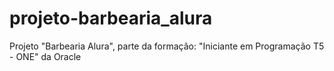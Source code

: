 # projeto-barbearia_alura
 Projeto "Barbearia Alura", parte da formação: "Iniciante em Programação T5 - ONE" da Oracle

